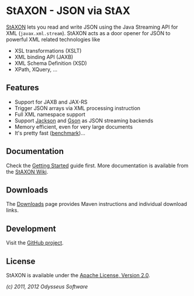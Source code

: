 # StAXON - JSON via StAX

[StAXON](http://beckchr.github.com/staxon/) lets you read and write JSON using the Java Streaming API
for XML (`javax.xml.stream`). StAXON acts as a door opener for JSON to powerful XML related technologies like

- XSL transformations (XSLT)
- XML binding API (JAXB)
- XML Schema Definition (XSD)
- XPath, XQuery, ...

## Features

- Support for JAXB and JAX-RS
- Trigger JSON arrays via XML processing instruction
- Full XML namespace support
- Support [Jackson](http://wiki.fasterxml.com/JacksonHome/) and [Gson](http://code.google.com/p/google-gson/) as JSON streaming backends
- Memory efficient, even for very large documents
- It's pretty fast ([benchmark](https://github.com/beckchr/staxon/wiki/Benchmark))...

## Documentation

Check the [Getting Started](https://github.com/beckchr/staxon/wiki/Getting-Started) guide first.
More documentation is available from the [StAXON Wiki](https://github.com/beckchr/staxon/wiki/).

## Downloads

The [Downloads](https://github.com/beckchr/staxon/wiki/Downloads) page provides Maven instructions and individual download links.

## Development

Visit the [GitHub project](http://github.com/beckchr/staxon/).

## License

StAXON is available under the [Apache License, Version 2.0](http://www.apache.org/licenses/LICENSE-2.0.html).


_(c) 2011, 2012 Odysseus Software_